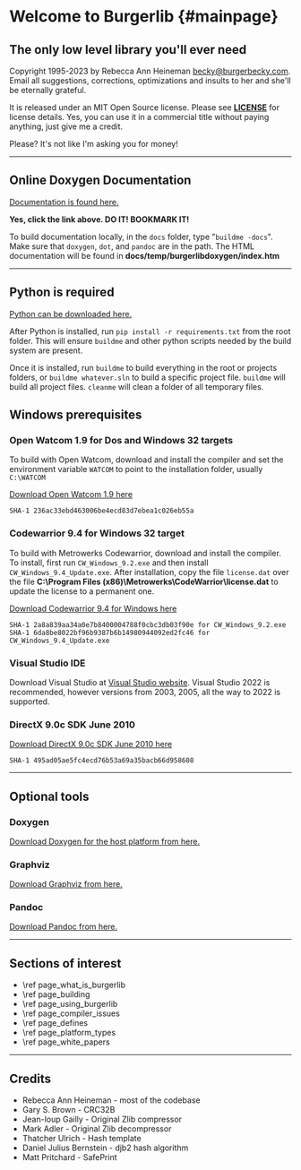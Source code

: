# Welcome to Burgerlib {#mainpage}

## The only low level library you'll ever need

Copyright 1995-2023 by Rebecca Ann Heineman [becky@burgerbecky.com](mailto:becky@burgerbecky.com). Email all suggestions, corrections, optimizations and insults to her and she'll be eternally grateful.

It is released under an MIT Open Source license. Please see [**LICENSE**](https://raw.githubusercontent.com/Olde-Skuul/burgerlib/master/LICENSE) for license details. Yes, you can use it in a commercial title without paying anything, just give me a credit.

Please? It's not like I'm asking you for money!

---

## Online Doxygen Documentation

[Documentation is found here.](http://www.burgerbecky.com/burgerlib/docs)

**Yes, click the link above. DO IT! BOOKMARK IT!**

To build documentation locally, in the ``docs`` folder, type "``buildme -docs``". Make sure that ``doxygen``, ``dot``, and ``pandoc`` are in the path. The HTML documentation will be found in **docs/temp/burgerlibdoxygen/index.htm**

---

## Python is required

[Python can be downloaded here.](https://www.python.org/downloads/)

After Python is installed, run ``pip install -r requirements.txt`` from the root folder. This will ensure ``buildme`` and other python scripts needed by the build system are present.

Once it is installed, run ``buildme`` to build everything in the root or projects folders, or ``buildme whatever.sln`` to build a specific project file. ``buildme`` will build all project files. ``cleanme`` will clean a folder of all temporary files.

## Windows prerequisites

### Open Watcom 1.9 for Dos and Windows 32 targets

To build with Open Watcom, download and install the compiler and set the environment variable ``WATCOM`` to point to the installation folder, usually ``C:\WATCOM``

[Download Open Watcom 1.9 here](http://openwatcom.org/ftp/install/open-watcom-c-win32-1.9.exe)

``` text
SHA-1 236ac33ebd463006be4ecd83d7ebea1c026eb55a
```

### Codewarrior 9.4 for Windows 32 target

To build with Metrowerks Codewarrior, download and install the compiler. To install, first run ``CW_Windows_9.2.exe`` and then install ``CW_Windows_9.4_Update.exe``. After installation, copy the file ``license.dat`` over the file **C:\Program Files (x86)\Metrowerks\CodeWarrior\license.dat** to update the license to a permanent one.

[Download Codewarrior 9.4 for Windows here](https://archive.org/details/cwpro9)

``` text
SHA-1 2a8a839aa34a0e7b8400004788f0cbc3db03f90e for CW_Windows_9.2.exe
SHA-1 6da8be8022bf96b9387b6b14980944092ed2fc46 for CW_Windows_9.4_Update.exe
```

### Visual Studio IDE

Download Visual Studio at [Visual Studio website](https://visualstudio.com). Visual Studio 2022 is recommended, however versions from 2003, 2005, all the way to 2022 is supported.

### DirectX 9.0c SDK June 2010

[Download DirectX 9.0c SDK June 2010 here](https://www.microsoft.com/en-us/download/details.aspx?id=6812)

``` text
SHA-1 495ad05ae5fc4ecd76b53a69a35bacb66d958608
```

---

## Optional tools

### Doxygen

[Download Doxygen for the host platform from here.](https://www.doxygen.nl/download.html)

### Graphviz

[Download Graphviz from here.](https://graphviz.org/download/)

### Pandoc

[Download Pandoc from here.](https://pandoc.org/installing.html)

---

## Sections of interest

* \ref page_what_is_burgerlib
* \ref page_building
* \ref page_using_burgerlib
* \ref page_compiler_issues
* \ref page_defines
* \ref page_platform_types
* \ref page_white_papers

---

## Credits

* Rebecca Ann Heineman - most of the codebase
* Gary S. Brown - CRC32B
* Jean-loup Gailly - Original Zlib compressor
* Mark Adler - Original Zlib decompressor
* Thatcher Ulrich - Hash template
* Daniel Julius Bernstein - djb2 hash algorithm
* Matt Pritchard - SafePrint
